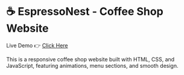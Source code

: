 # ☕ EspressoNest - Coffee Shop Website

Live Demo 👉 [Click Here](https://manojyadav72.github.io/CoffeNest/)

This is a responsive coffee shop website built with HTML, CSS, and JavaScript, featuring animations, menu sections, and smooth design.
